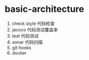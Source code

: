 # basic-architecture
1. check style 代码检查
2. jacoco 代码测试覆盖率
3. test  代码测试
4. sonar 代码扫描
5. git hooks
6. docker